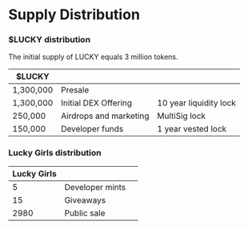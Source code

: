 # Supply Distribution

### $LUCKY distribution

The initial supply of LUCKY equals 3 million tokens.

| $LUCKY    |                        |                        |
| --------- | ---------------------- | ---------------------- |
| 1,300,000 | Presale                |                        |
| 1,300,000 | Initial DEX Offering   | 10 year liquidity lock |
| 250,000   | Airdrops and marketing | MultiSig lock          |
| 150,000   | Developer funds        | 1 year vested lock     |

### Lucky Girls distribution

| Lucky Girls |                 |   |
| ----------- | --------------- | - |
| 5           | Developer mints |   |
| 15          | Giveaways       |   |
| 2980        | Public sale     |   |
